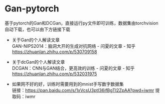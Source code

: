 # Gan-pytorch
基于pytorch的Gan和DCGan，直接运行py文件即可训练，数据集由torchvision自动下载，也可以由下方链接下载

- 关于Gan的个人解读文章  
GAN-NIPS2014：脑洞大开的生成对抗网络 - 问夏的文章 - 知乎  
https://zhuanlan.zhihu.com/p/530709158

- 关于dcGan的个人解读文章  
DCGAN：CNN与GAN结合，更高效的训练 - 问夏的文章 - 知乎  
https://zhuanlan.zhihu.com/p/532031975

- 如果网不好的好，训练时需要用到的mnist手写数字数据集  
链接：https://pan.baidu.com/s/1xVcsU3ptl36ifBgTI2ZpAA?pwd=iwmr 
提取码：iwmr

